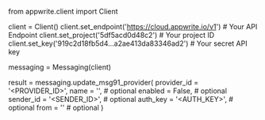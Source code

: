 from appwrite.client import Client

client = Client()
client.set_endpoint('https://cloud.appwrite.io/v1') # Your API Endpoint
client.set_project('5df5acd0d48c2') # Your project ID
client.set_key('919c2d18fb5d4...a2ae413da83346ad2') # Your secret API key

messaging = Messaging(client)

result = messaging.update_msg91_provider(
    provider_id = '<PROVIDER_ID>',
    name = '<NAME>', # optional
    enabled = False, # optional
    sender_id = '<SENDER_ID>', # optional
    auth_key = '<AUTH_KEY>', # optional
    from = '<FROM>' # optional
)

